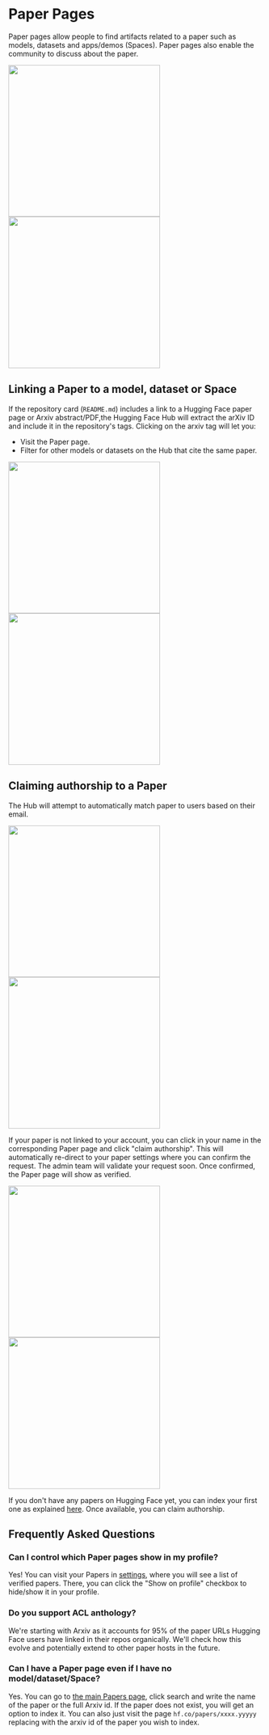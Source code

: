 # Paper Pages

Paper pages allow people to find artifacts related to a paper such as models, datasets and apps/demos (Spaces). Paper pages also enable the community to discuss about the paper.

<div class="flex justify-center">
<img class="block dark:hidden" width="300" src="https://huggingface.co/datasets/huggingface/documentation-images/resolve/main/hub/papers-discussions.png"/>
<img class="hidden dark:block" width="300" src="https://huggingface.co/datasets/huggingface/documentation-images/resolve/main/hub/papers-discussions-dark.png"/>
</div>

## Linking a Paper to a model, dataset or Space

If the repository card (`README.md`) includes a link to a Hugging Face paper page or Arxiv abstract/PDF,the Hugging Face Hub will extract the arXiv ID and include it in the repository's tags. Clicking on the arxiv tag will let you:

* Visit the Paper page.
* Filter for other models or datasets on the Hub that cite the same paper.

<div class="flex justify-center">
<img class="block dark:hidden" width="300" src="https://huggingface.co/datasets/huggingface/documentation-images/resolve/main/hub/datasets-arxiv.png"/>
<img class="hidden dark:block" width="300" src="https://huggingface.co/datasets/huggingface/documentation-images/resolve/main/hub/datasets-arxiv-dark.png"/>
</div>

## Claiming authorship to a Paper

The Hub will attempt to automatically match paper to users based on their email. 

<div class="flex justify-center">
<img class="block dark:hidden" width="300" src="https://huggingface.co/datasets/huggingface/documentation-images/resolve/main/hub/papers-authors.png"/>
<img class="hidden dark:block" width="300" src="https://huggingface.co/datasets/huggingface/documentation-images/resolve/main/hub/papers-authors-dark.png"/>
</div>

If your paper is not linked to your account, you can click in your name in the corresponding Paper page and click "claim authorship". This will automatically re-direct to your paper settings where you can confirm the request. The admin team will validate your request soon. Once confirmed, the Paper page will show as verified.

<div class="flex justify-center">
<img class="block dark:hidden" width="300" src="https://huggingface.co/datasets/huggingface/documentation-images/resolve/main/hub/papers-settings.png"/>
<img class="hidden dark:block" width="300" src="https://huggingface.co/datasets/huggingface/documentation-images/resolve/main/hub/papers-settings-dark.png"/>
</div>

If you don't have any papers on Hugging Face yet, you can index your first one as explained [here](#can-i-have-a-paper-page-even-if-i-have-no-modeldatasetspace). Once available, you can claim authorship.


## Frequently Asked Questions

### Can I control which Paper pages show in my profile?

Yes! You can visit your Papers in [settings](https://huggingface.co/settings/papers), where you will see a list of verified papers. There, you can click the "Show on profile" checkbox to hide/show it in your profile. 

### Do you support ACL anthology?

We're starting with Arxiv as it accounts for 95% of the paper URLs Hugging Face users have linked in their repos organically. We'll check how this evolve and potentially extend to other paper hosts in the future.

### Can I have a Paper page even if I have no model/dataset/Space?

Yes. You can go to [the main Papers page](https://huggingface.co/papers), click search and write the name of the paper or the full Arxiv id. If the paper does not exist, you will get an option to index it. You can also just visit the page `hf.co/papers/xxxx.yyyyy` replacing with the arxiv id of the paper you wish to index.
